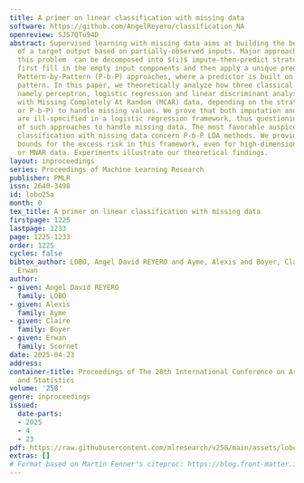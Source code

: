 ```yaml
---
title: A primer on linear classification with missing data
software: https://github.com/AngelReyero/classification_NA
openreview: SJS7QTu94D
abstract: Supervised learning with missing data aims at building the best prediction
  of a target output based on partially-observed inputs. Major approaches to address
  this problem  can be decomposed into $(i)$ impute-then-predict strategies, which
  first fill in the empty input components and then apply a unique predictor and $(ii)$
  Pattern-by-Pattern (P-b-P) approaches, where a predictor is built on each missing
  pattern. In this paper, we theoretically analyze how three classical linear classifiers,
  namely perceptron, logistic regression and linear discriminant analysis (LDA), behave
  with Missing Completely At Random (MCAR) data, depending on the strategy (imputation
  or P-b-P) to handle missing values. We prove that both imputation and P-b-P approaches
  are ill-specified in a logistic regression framework, thus questioning the relevance
  of such approaches to handle missing data. The most favorable auspices to perform
  classification with missing data concern P-b-P LDA methods. We provide finite-sample
  bounds for the excess risk in this framework, even for high-dimensional settings
  or MNAR data. Experiments illustrate our theoretical findings.
layout: inproceedings
series: Proceedings of Machine Learning Research
publisher: PMLR
issn: 2640-3498
id: lobo25a
month: 0
tex_title: A primer on linear classification with missing data
firstpage: 1225
lastpage: 1233
page: 1225-1233
order: 1225
cycles: false
bibtex_author: LOBO, Angel David REYERO and Ayme, Alexis and Boyer, Claire and Scornet,
  Erwan
author:
- given: Angel David REYERO
  family: LOBO
- given: Alexis
  family: Ayme
- given: Claire
  family: Boyer
- given: Erwan
  family: Scornet
date: 2025-04-23
address:
container-title: Proceedings of The 28th International Conference on Artificial Intelligence
  and Statistics
volume: '258'
genre: inproceedings
issued:
  date-parts:
  - 2025
  - 4
  - 23
pdf: https://raw.githubusercontent.com/mlresearch/v258/main/assets/lobo25a/lobo25a.pdf
extras: []
# Format based on Martin Fenner's citeproc: https://blog.front-matter.io/posts/citeproc-yaml-for-bibliographies/
---
```


